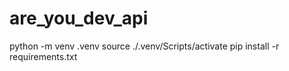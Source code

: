 # are_you_dev_api

python -m venv .venv
source ./.venv/Scripts/activate
pip install -r requirements.txt